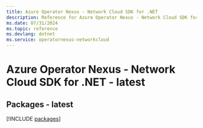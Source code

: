 ```yaml
---
title: Azure Operator Nexus - Network Cloud SDK for .NET
description: Reference for Azure Operator Nexus - Network Cloud SDK for .NET
ms.date: 07/31/2024
ms.topic: reference
ms.devlang: dotnet
ms.service: operatornexus-networkcloud
---
```

# Azure Operator Nexus - Network Cloud SDK for .NET - latest
## Packages - latest
[!INCLUDE [packages](operator-nexus---network-cloud-index.md)]